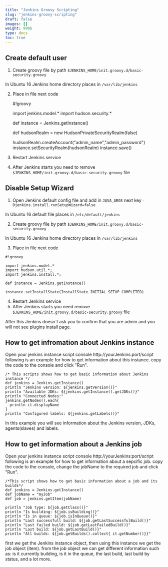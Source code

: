 ```yaml
---
title: "Jenkins Groovy Scripting"
slug: "jenkins-groovy-scripting"
draft: false
images: []
weight: 9906
type: docs
toc: true
---
```


## Create default user
1. Create groovy file by path `$JENKINS_HOME/init.groovy.d/basic-security.groovy`

In Ubuntu 16 Jenkins home directory places in `/var/lib/jenkins`

2. Place in file next code


    #!groovy
    
    import jenkins.model.*
    import hudson.security.*
    
    def instance = Jenkins.getInstance()
    
    def hudsonRealm = new HudsonPrivateSecurityRealm(false)
    
    hudsonRealm.createAccount("admin_name","admin_password")
    instance.setSecurityRealm(hudsonRealm)
    instance.save()



3. Restart Jenkins service
4. After Jenkins starts you need to remove `$JENKINS_HOME/init.groovy.d/basic-security.groovy` file

## Disable Setup Wizard
1. Open Jenkins default config file and add in `JAVA_ARGS` next key `-Djenkins.install.runSetupWizard=false`

In Ubuntu 16 default file places in `/etc/default/jenkins`

2. Create groovy file by path `$JENKINS_HOME/init.groovy.d/basic-security.groovy`

In Ubuntu 16 Jenkins home directory places in `/var/lib/jenkins`

3. Place in file next code

```
#!groovy

import jenkins.model.*
import hudson.util.*;
import jenkins.install.*;

def instance = Jenkins.getInstance()

instance.setInstallState(InstallState.INITIAL_SETUP_COMPLETED)

```

4. Restart Jenkins service
5. After Jenkins starts you need remove `$JENKINS_HOME/init.groovy.d/basic-security.groovy` file

After this Jenkins doesn`t ask you to confirm that you are admin and you will not see plugins install page.

## How to get infromation about Jenkins instance
Open your jenkins instance script console http://yourJenkins:port/script
following is an example for how to get information about this instance. copy the code to the console and click "Run".

    /* This scripts shows how to get basic information about Jenkins instance */
    def jenkins = Jenkins.getInstance()
    println "Jenkins version: ${jenkins.getVersion()}"
    println "Available JDKs: ${jenkins.getInstance().getJDKs()}"
    println "Connected Nodes:"
    jenkins.getNodes().each{ 
      println it.displayName
    }
    println "Configured labels: ${jenkins.getLabels()}"

In this example you will see information about the Jenkins version, JDKs, agents(slaves) and labels.


## How to get information about a Jenkins job
Open your jenkins instance script console http://yourJenkins:port/script
following is an example for how to get information about a sepcific job. copy the code to the console, change the jobName to the required job and click "Run".

    /*This script shows how to get basic information about a job and its builds*/
    def jenkins = Jenkins.getInstance()
    def jobName = "myJob"
    def job = jenkins.getItem(jobName)

    println "Job type: ${job.getClass()}"
    println "Is building: ${job.isBuilding()}"
    println "Is in queue: ${job.isInQueue()}"
    println "Last successfull build: ${job.getLastSuccessfulBuild()}"
    println "Last failed build: ${job.getLastFailedBuild()}"
    println "Last build: ${job.getLastBuild()}"
    println "All builds: ${job.getBuilds().collect{ it.getNumber()}}"

first we get the Jenkins instance object, then using this instance we get the job object (item). from the job object we can get different information such as: is it currently building, is it in the queue, the last build, last build by status, and a lot more.


